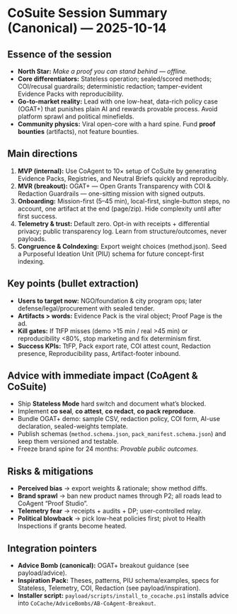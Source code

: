 # CoSuite Session Summary (Canonical) — 2025-10-14

## Essence of the session
- **North Star:** *Make a proof you can stand behind — offline.*
- **Core differentiators:** Stateless operation; sealed/scored methods; COI/recusal guardrails; deterministic redaction; tamper-evident Evidence Packs with reproducibility.
- **Go-to-market reality:** Lead with one low-heat, data-rich policy case (OGAT+) that punishes plain AI and rewards provable process. Avoid platform sprawl and political minefields.
- **Community physics:** Viral open-core with a hard spine. Fund **proof bounties** (artifacts), not feature bounties.

## Main directions
1) **MVP (internal):** Use CoAgent to 10× setup of CoSuite by generating Evidence Packs, Registries, and Neutral Briefs quickly and reproducibly.
2) **MVR (breakout):** OGAT+ — Open Grants Transparency with COI & Redaction Guardrails — one-sitting mission with signed outputs.
3) **Onboarding:** Mission-first (5–45 min), local-first, single-button steps, no account, one artifact at the end (page/zip). Hide complexity until after first success.
4) **Telemetry & trust:** Default zero. Opt-in with receipts + differential privacy; public transparency log. Learn from structure/outcomes, never payloads.
5) **Congruence & CoIndexing:** Export weight choices (method.json). Seed a Purposeful Ideation Unit (PIU) schema for future concept-first indexing.

## Key points (bullet extraction)
- **Users to target now:** NGO/foundation & city program ops; later defense/legal/procurement with sealed tender.
- **Artifacts > words:** Evidence Pack is the viral object; Proof Page is the ad.
- **Kill gates:** If TtFP misses (demo >15 min / real >45 min) or reproducibility <80%, stop marketing and fix determinism first.
- **Success KPIs:** TtFP, Pack export rate, COI attest count, Redaction presence, Reproducibility pass, Artifact-footer inbound.

## Advice with immediate impact (CoAgent & CoSuite)
- Ship **Stateless Mode** hard switch and document what’s blocked.
- Implement **co seal**, **co attest**, **co redact**, **co pack reproduce**.
- Bundle OGAT+ demo: sample CSV, redaction policy, COI form, AI-use declaration, sealed-weights template.
- Publish schemas (`method.schema.json`, `pack_manifest.schema.json`) and keep them versioned and testable.
- Freeze brand spine for 24 months: *Provable public outcomes.*

## Risks & mitigations
- **Perceived bias** → export weights & rationale; show method diffs.
- **Brand sprawl** → ban new product names through P2; all roads lead to CoAgent “Proof Studio”.
- **Telemetry fear** → receipts + audits + DP; user-controlled relay.
- **Political blowback** → pick low-heat policies first; pivot to Health Inspections if grants become heated.

## Integration pointers
- **Advice Bomb (canonical):** OGAT+ breakout guidance (see payload/advice).
- **Inspiration Pack:** Theses, patterns, PIU schema/examples, specs for Stateless, Telemetry, COI, Redaction (see payload/inspiration).
- **Installer script:** `payload/scripts/install_to_cocache.ps1` installs advice into `CoCache/AdviceBombs/AB-CoAgent-Breakout`.